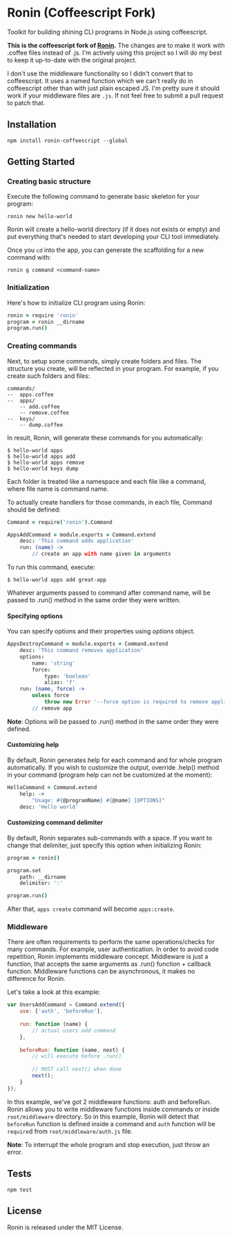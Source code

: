 # Ronin (Coffeescript Fork)

Toolkit for building shining CLI programs in Node.js using coffeescript.

**This is the coffeescript fork of [Ronin](https://github.com/vdemedes/ronin).** The changes are to make it work with .coffee files instead of .js. I'm actively using this project so I will do my best to keep it up-to-date with the original project.

I don't use the middleware functionality so I didn't convert that to coffeescript. It uses a named function which we can't really do in coffeescript other than with just plain escaped JS. I'm pretty sure it should work if your middleware files are `.js`. If not feel free to submit a pull request to patch that.

## Installation

```
npm install ronin-coffeescript --global
```

## Getting Started

### Creating basic structure

Execute the following command to generate basic skeleton for your program:

```
ronin new hello-world
```

Ronin will create a hello-world directory (if it does not exists or empty) and put everything that's needed to start developing your CLI tool immediately.

Once you `cd` into the app, you can generate the scaffolding for a new command with:

```
ronin g command <command-name>
```

### Initialization

Here's how to initialize CLI program using Ronin:

```coffeescript
ronin = require 'ronin'
program = ronin __dirname
program.run()
```

### Creating commands

Next, to setup some commands, simply create folders and files.
The structure you create, will be reflected in your program.
For example, if you create such folders and files:

```
commands/
--  apps.coffee
--  apps/
    -- add.coffee
    -- remove.coffee
--  keys/
    -- dump.coffee
```

In result, Ronin, will generate these commands for you automatically:

```
$ hello-world apps
$ hello-world apps add
$ hello-world apps remove
$ hello-world keys dump
```

Each folder is treated like a namespace and each file like a command, where file name is command name.

To actually create handlers for those commands, in each file, Command should be defined:

```coffeescript
Command = require('ronin').Command

AppsAddCommand = module.exports = Command.extend
    desc: 'This command adds application'
    run: (name) ->
        // create an app with name given in arguments
```

To run this command, execute:

```
$ hello-world apps add great-app
```

Whatever arguments passed to command after command name, will be passed to .run() method in the same order they were written.

#### Specifying options

You can specify options and their properties using *options* object.

```coffeescript
AppsDestroyCommand = module.exports = Command.extend
    desc: 'This command removes application'
    options:
        name: 'string'
        force:
            type: 'boolean'
            alias: 'f'
    run: (name, force) ->
        unless force
            throw new Error '--force option is required to remove application'
        // remove app
```

**Note**: Options will be passed to .run() method in the same order they were defined.

#### Customizing help

By default, Ronin generates help for each command and for whole program automatically.
If you wish to customize the output, override .help() method in your command (program help can not be customized at the moment):

```coffeescript
HelloCommand = Command.extend
    help: ->
        "Usage: #{@programName} #{@name} [OPTIONS]"
    desc: 'Hello world'
```

#### Customizing command delimiter

By default, Ronin separates sub-commands with a space.
If you want to change that delimiter, just specify this option when initializing Ronin:

```coffeescript
program = ronin()

program.set
    path: __dirname
    delimiter: ':'

program.run()
```

After that, `apps create` command will become `apps:create`.


### Middleware

There are often requirements to perform the same operations/checks for many commands.
For example, user authentication.
In order to avoid code repetition, Ronin implements middleware concept.
Middleware is just a function, that accepts the same arguments as .run() function + callback function.
Middleware functions can be asynchronous, it makes no difference for Ronin.

Let's take a look at this example:

```javascript
var UsersAddCommand = Command.extend({
    use: ['auth', 'beforeRun'],
    
    run: function (name) {
        // actual users add command
    },
    
    beforeRun: function (name, next) {
        // will execute before .run()
        
        // MUST call next() when done
        next();
    }
});
```

In this example, we've got 2 middleware functions: auth and beforeRun.
Ronin allows you to write middleware functions inside commands or inside `root/middleware` directory.
So in this example, Ronin will detect that `beforeRun` function is defined inside a command and `auth` function will be `require`d from `root/middleware/auth.js` file.

**Note**: To interrupt the whole program and stop execution, just throw an error.


## Tests

```
npm test
```

## License

Ronin is released under the MIT License.
